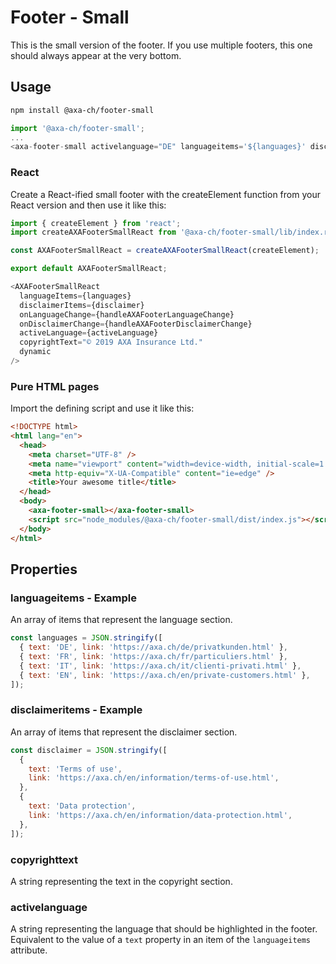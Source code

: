 # Footer - Small

This is the small version of the footer. If you use multiple footers, this one should always appear at the very bottom.

## Usage

```bash
npm install @axa-ch/footer-small
```

```js
import '@axa-ch/footer-small';
...
<axa-footer-small activelanguage="DE" languageitems='${languages}' disclaimeritems='${disclaimer}' copyrighttext="© 2019 AXA Insurance Ltd."></axa-footer-small>
```

### React

Create a React-ified small footer with the createElement function from your React version and then use it like this:

```js
import { createElement } from 'react';
import createAXAFooterSmallReact from '@axa-ch/footer-small/lib/index.react';

const AXAFooterSmallReact = createAXAFooterSmallReact(createElement);

export default AXAFooterSmallReact;
```

```js
<AXAFooterSmallReact
  languageItems={languages}
  disclaimerItems={disclaimer}
  onLanguageChange={handleAXAFooterLanguageChange}
  onDisclaimerChange={handleAXAFooterDisclaimerChange}
  activeLanguage={activeLanguage}
  copyrightText="© 2019 AXA Insurance Ltd."
  dynamic
/>
```

### Pure HTML pages

Import the defining script and use it like this:

```html
<!DOCTYPE html>
<html lang="en">
  <head>
    <meta charset="UTF-8" />
    <meta name="viewport" content="width=device-width, initial-scale=1.0" />
    <meta http-equiv="X-UA-Compatible" content="ie=edge" />
    <title>Your awesome title</title>
  </head>
  <body>
    <axa-footer-small></axa-footer-small>
    <script src="node_modules/@axa-ch/footer-small/dist/index.js"></script>
  </body>
</html>
```

## Properties

### languageitems - Example

An array of items that represent the language section.

```js
const languages = JSON.stringify([
  { text: 'DE', link: 'https://axa.ch/de/privatkunden.html' },
  { text: 'FR', link: 'https://axa.ch/fr/particuliers.html' },
  { text: 'IT', link: 'https://axa.ch/it/clienti-privati.html' },
  { text: 'EN', link: 'https://axa.ch/en/private-customers.html' },
]);
```

### disclaimeritems - Example

An array of items that represent the disclaimer section.

```js
const disclaimer = JSON.stringify([
  {
    text: 'Terms of use',
    link: 'https://axa.ch/en/information/terms-of-use.html',
  },
  {
    text: 'Data protection',
    link: 'https://axa.ch/en/information/data-protection.html',
  },
]);
```

### copyrighttext

A string representing the text in the copyright section.

### activelanguage

A string representing the language that should be highlighted in the footer. Equivalent to the value of a `text` property in an item of the `languageitems` attribute.
